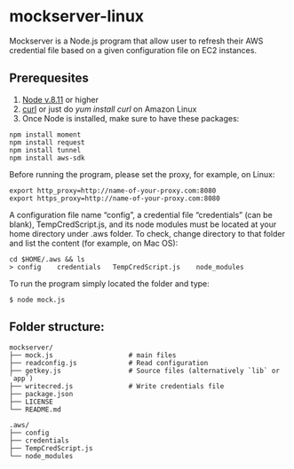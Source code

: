 # mockserver-linux
Mockserver is a Node.js program that allow user to refresh their AWS credential file based on a given configuration file on EC2 instances. 

## Prerequesites 
1. [Node v.8.11](https://nodejs.org/en/) or higher
2. [curl](https://curl.haxx.se/) or just do *yum install curl* on Amazon Linux  
3. Once Node is installed, make sure to have these packages:   

```
npm install moment
npm install request
npm install tunnel
npm install aws-sdk 
``` 

Before running the program, please set the proxy, for example, on Linux:
```
export http_proxy=http://name-of-your-proxy.com:8080
export https_proxy=http://name-of-your-proxy.com:8080 
``` 

A configuration file name “config”, a credential file “credentials” (can be blank), TempCredScript.js, and its node modules must be located at your home directory under .aws folder. To check, change directory to that folder and list the content (for example, on Mac OS):  

```
cd $HOME/.aws && ls 
> config    credentials   TempCredScript.js    node_modules 
``` 

To run the program simply located the folder and type: 
 ```
 $ node mock.js 
 ``` 
 
## Folder structure:
    mockserver/
    ├── mock.js                   # main files 
    ├── readconfig.js             # Read configuration 
    ├── getkey.js                 # Source files (alternatively `lib` or `app`)
    ├── writecred.js              # Write credentials file                    
    ├── package.json                   
    ├── LICENSE
    └── README.md
    
    .aws/ 
    ├── config                   
    ├── credentials             
    ├── TempCredScript.js                                     
    └── node_modules    
    
  
